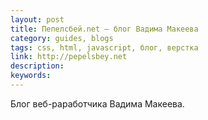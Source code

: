 ```yaml
---
layout: post
title: Пепелсбей.net — блог Вадима Макеева
category: guides, blogs
tags: css, html, javascript, блог, верстка
link: http://pepelsbey.net
description:
keywords:
---
```


<p>Блог веб-раработчика Вадима Макеева.</p>
